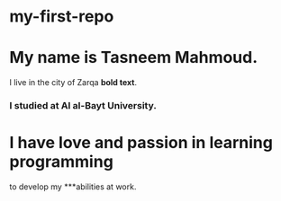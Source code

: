 # my-first-repo
# My name is Tasneem Mahmoud. 
I live in the city of Zarqa **bold text**.
### I studied at Al al-Bayt University.
I have love and passion in learning programming
===============================================
to develop my ***abilities at work.
